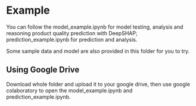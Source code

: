 # Example
You can follow the model_example.ipynb for model testing, analysis and reasoning product quality prediction with DeepSHAP; prediction_example.ipynb for prediction and analysis.

Some sample data and model are also provided in this folder for you to try.

## Using Google Drive
Download whole folder and upload it to your google drive, then use google colaboratory to open the model_example.ipynb and prediction_example.ipynb.
